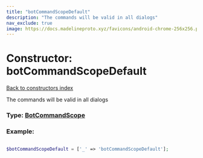 ```yaml
---
title: "botCommandScopeDefault"
description: "The commands will be valid in all dialogs"
nav_exclude: true
image: https://docs.madelineproto.xyz/favicons/android-chrome-256x256.png
---
```

# Constructor: botCommandScopeDefault  
[Back to constructors index](/API_docs/constructors/index.html)



The commands will be valid in all dialogs




### Type: [BotCommandScope](/API_docs/types/BotCommandScope.html)


### Example:

```php

$botCommandScopeDefault = ['_' => 'botCommandScopeDefault'];
```  
